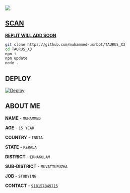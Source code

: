 <br>
   <a href="wa.me/918157849715?text=.menu"><img src="https://img.shields.io/badge/-CHECK%20BOT-black?style=for-the-badge&logo=whatsapp&logoColor=white">




## SCAN
**REPLIT WILL ADD SOON**
```bash
git clone https://github.com/muhammed-usrbot/TAURUS_X3
cd TAURUS_X3
npm i
npm update
node .
```



## DEPLOY

[![Deploy](https://www.herokucdn.com/deploy/button.svg)](https://heroku.com/deploy?template=https://github.com/muhammed-usrbot/TAURUS_X3)



## ABOUT ME

 **NAME**         - `MUHAMMED`

 **AGE**          - `15 YEAR`

 **COUNTRY**      - `INDIA`

 **STATE**        - `KERALA`

 **DISTRICT**     - `ERNAKULAM`

 **SUB-DISTRICT** - `MUVATTUPUZHA`

 **JOB**          - `STUDYING`

 **CONTACT**     - [`918157849715`](wa.me/918157849715?text=hi%20muhammed%20i%20am%20from%20your%20repo)
